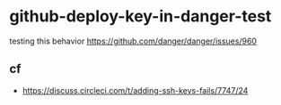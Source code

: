 # github-deploy-key-in-danger-test

testing this behavior https://github.com/danger/danger/issues/960

## cf

- https://discuss.circleci.com/t/adding-ssh-keys-fails/7747/24
